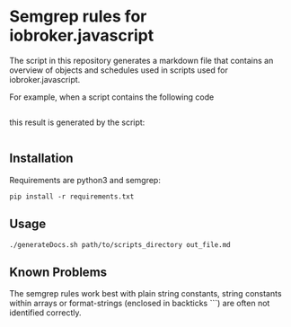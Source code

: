 # Semgrep rules for iobroker.javascript

The script in this repository generates a markdown file that contains an overview of objects and schedules used in scripts used for iobroker.javascript.

For example, when a script contains the following code

```
```

this result is generated by the script:

```
```

## Installation

Requirements are python3 and semgrep:

```
pip install -r requirements.txt
```

## Usage

```
./generateDocs.sh path/to/scripts_directory out_file.md
```

## Known Problems

The semgrep rules work best with plain string constants, string constants within arrays or format-strings (enclosed in backticks `\``) are often not identified correctly.

